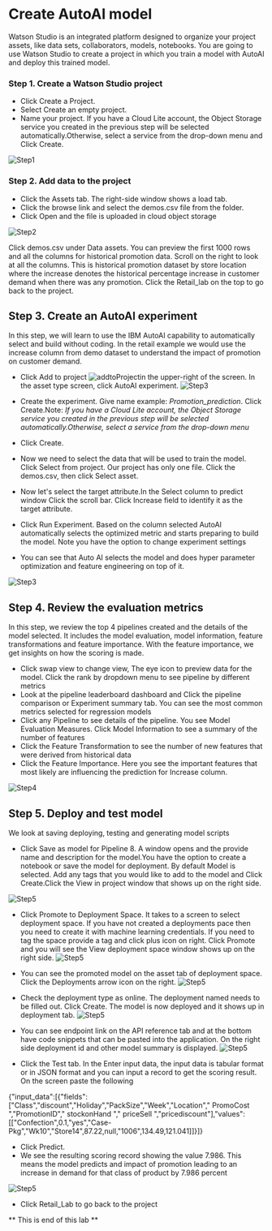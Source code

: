 # Create AutoAI model

Watson Studio is an integrated platform designed to organize your project assets, like data sets, collaborators, models, notebooks. You are going to use Watson Studio to create a project in which you train a model with AutoAI and deploy this trained model.

### Step 1. Create a Watson Studio project
- Click Create a Project.
- Select Create an empty project.
- Name your project. If you have a Cloud Lite account, the Object Storage service you created in the previous step will be selected automatically.Otherwise, select a service from the drop-down menu and Click Create.

![Step1](../images/Tutorial1-Step1.gif)

### Step 2. Add data to the project
- Click the Assets tab. The right-side window shows a load tab.
- Click the browse link and select the demos.csv file from the folder.
- Click Open and the file is uploaded in cloud object storage

![Step2](../images/Tutorial1-Step2.png)

Click demos.csv under Data assets. You can preview the first 1000 rows and all the columns for historical promotion data. Scroll on the right to look at all the columns. This is historical promotion dataset by store location
where the increase denotes the historical percentage increase in customer demand when there was any promotion. Click the Retail_lab on the top to go back to the project.

## Step 3. Create an AutoAI experiment

In this step, we will learn to use the IBM AutoAI capability to automatically select and build without coding. In the retail example we would use the increase column from demo dataset to understand the impact of promotion on customer demand.

- Click Add to project ![addtoProject](../images/addtoProject.png)in the upper-right of the screen. In the asset type screen, click AutoAI experiment.
![Step3](../images/Tutorial1-Step3.png)

- Create the experiment. Give name example: *Promotion_prediction*. Click Create.Note: *If you have a Cloud Lite account, the Object Storage service you created in the previous step will be selected automatically.Otherwise, select a service from the drop-down menu*
- Click Create.
- Now we need to select the data that will be used to train the model. Click Select from project. Our project has only one file. Click the demos.csv, then click Select asset.
- Now let's select the target attribute.In the Select column to predict window Click the scroll bar. Click Increase field to identify it as the target attribute.
- Click Run Experiment. Based on the column selected AutoAI automatically selects the optimized metric and starts preparing to build the model. Note you have the option to change experiment settings
- You can see that Auto AI selects the model and does hyper parameter optimization and feature engineering on top of it.

![Step3](../images/Tutorial1-Step3.gif)


## Step 4. Review the evaluation metrics

 In this step, we review the top 4 pipelines created and the details of the model selected. It includes the model evaluation, model information, feature transformations and feature importance. With the feature importance, we get insights on how the scoring is made.

- Click swap view to change view, The eye icon to preview data for the model. Click the rank by dropdown menu to see pipeline by different metrics
- Look at the pipeline leaderboard dashboard and Click the pipeline comparison or Experiment summary tab. You can see the most common metrics selected for regression models
- Click any Pipeline to see details of the pipeline. You see Model Evaluation Measures. Click Model Information to see a summary of the number of features
- Click the Feature Transformation to see the number of new features that were derived from historical data
- Click the Feature Importance. Here you see the important features that most likely are influencing the prediction for Increase column.

![Step4](../images/Tutorial1-Step4.gif)

## Step 5. Deploy and test model

We look at saving deploying, testing and generating model scripts

- Click Save as model for Pipeline 8. A window opens and the provide name and description for the model.You have the option to create a notebook or save the model for deployment. By default Model is selected. Add any tags that you would like to add to the model and Click Create.Click the View in project window that shows up on the right side.

![Step5](../images/Tutorial1-Step5a.gif)

- Click Promote to Deployment Space. It takes to a screen to select deployment space. If you have not created a deployments pace then you need to create it with machine learning credentials. If you need to tag the space provide a tag and click plus icon on right. Click Promote and you will see the View deployment space window shows up on the right side.
![Step5](../images/Tutorial1-Step5b.png)

- You can see the promoted model on the asset tab of deployment space. Click the Deployments arrow icon on the right.
![Step5](../images/Tutorial1-Step5c.png)

- Check the deployment type as online. The deployment named needs to be filled out. Click Create. The model is now deployed and it shows up in deployment tab.
![Step5](../images/Tutorial1-Step5d.png)

- You can see endpoint link on the API reference tab and at the bottom have code snippets that can be pasted into the application. On the right side deployment id and other model summary is displayed.
![Step5](../images/Tutorial1-Step5e.png)

- Click the Test tab. In the Enter input data, the input data is tabular format or in JSON format and you can input a record to get the scoring result. On the screen paste the following

{"input_data":[{"fields":["Class","discount","Holiday","PackSize","Week","Location"," PromoCost ","PromotionID"," stockonHand "," priceSell ","pricediscount"],"values":[["Confection",0.1,"yes","Case-Pkg","Wk10","Store14",87.22,null,"1006",134.49,121.041]]}]}

- Click Predict.
- We see the resulting scoring record showing the value 7.986. This means the model predicts and impact of promotion leading to an increase in demand for that class of product by 7.986 percent

![Step5](../images/Tutorial1-Step5f.png)

- Click Retail_Lab to go back to the project

** This is end of this lab **
